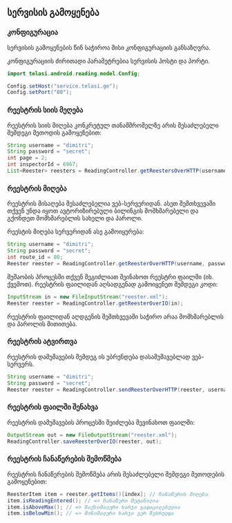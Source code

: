 ## სერვისის გამოყენება

### კონფიგურაცია

სერვისის გამოყენების წინ საჭიროა მისი კონფიგურაციის განსაზღვრა.

კონფიგურაციის ძირითადი პარამეტრებია სერვისის ჰოსტი და პორტი.

```java
import telasi.android.reading.model.Config;

Config.setHost("service.telasi.ge");
Config.setPort("80");
```

### რეესტრის სიის მეღება

რეესტრის სიის მიღება კონკრეტულ თანამშრომელზე არის შესაძლებელი შემდეგი მეთოდის გამოყენებით:

```java
String username = "dimitri";
String password = "secret";
int page = 2;
int inspectorId = 6967;
List<Reester> reesters = ReadingController.getReestersOverHTTP(username, password, inspectorId, page);
```

### რეესტრის მიღება

რეესტრის მისაღება შესაძლებელია ვებ-სერვერიდან. ასეთ შემთხვევაში თქვენ უნდა იყოთ ავტორიზირებული
ბილინგის მომხმარებელი და გქონდეთ მომხმარებლის სახელი და პაროლი.

რეესტის მიღება სერვერიდან ასე გამოიყურება:

```java
String username = "dimitri";
String password = "secret";
int route_id = 80;
Reester reester = ReadingController.getReesterOverHTTP(username, password, route_id);
```

მუშაობის პროცესში თქვენ შეგიძლიათ შეინახოთ რეესტრი ფაილში (იხ. ქვემოთ).
რეესტრის ფაილიდან აღსადგენად გამოიყენეთ შემდეგი კოდი:

```java
InputStream in = new FileInputStream("reester.xml");
Reester reester = ReadingController.getReesterOverIO(in);
```

რეესტრის ფაილიდან აღდგენის შემთხვევაში საჭირო არაა მომხმარებლის და პაროლის მითითება.

### რეესტრის ატვირთვა

რეესტრის დამუშავების შემდეგ ის უბრუნდება დასამუშავებლად ვებ-სერვერს.

```java
String username = "dimitri";
String password = "secret";
Reester reester = ReadingController.sendReesterOverHTTP(reester, username, password);
```

### რეესტრის ფაილში შენახვა

რეესტრის დამუშავების პროცესში შეიძლება შევინახოთ ფაილში:

```java
OutputStream out = new FileOutputStream("reester.xml");
ReadingController.saveReesterOverIO(reester, out);
```

### რეესტრის ჩანაწერების შემოწმება

რეესტრის ჩანაწერების შემოწმება არის შესაძლებელი შემდეგი მეთოდების გამოყენებით:

```java
ReesterItem item = reester.getItems()[index]; // ჩანაწერის მიღება
item.isReadingEntered(); // => ჩანაწერი შეტანილია
item.isAboveMax(); // => მაქსიმალური ხარჯი გადაცილებულია
item.isBelowMin(); // => მინიმალური ხარჯი ვერ შესრულდა
```
